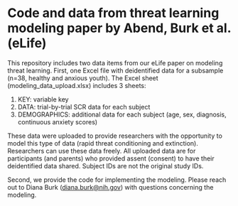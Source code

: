 # Code and data from threat learning modeling paper by Abend, Burk et al. (eLife)
This repository includes two data items from our eLife paper on modeling threat learning.
First, one Excel file with deidentified data for a subsample (n=38, healthy and anxious youth).
The Excel sheet (modeling_data_upload.xlsx) includes 3 sheets:
1. KEY: variable key
2. DATA: trial-by-trial SCR data for each subject
3. DEMOGRAPHICS: additional data for each subject (age, sex, diagnosis, continuous anxiety scores)

These data were uploaded to provide researchers with the opportunity to model this type of data (rapid threat conditioning and extinction). Researchers can use these data freely. All uploaded data are for participants (and parents) who provided assent (consent) to have their deidentified data shared. Subject IDs are not the original study IDs.

Second, we provide the code for implementing the modeling. Please reach out to Diana Burk (diana.burk@nih.gov) with questions concerning the modeling.

